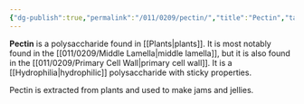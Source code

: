 ```yaml
---
{"dg-publish":true,"permalink":"/011/0209/pectin/","title":"Pectin","tags":["BIOL412"],"created":"2024-09-26T15:22:31.000-07:00","updated":"2025-01-22T00:48:33.373-08:00"}
---
```


**Pectin** is a polysaccharide found in [[Plants\|plants]]. It is most notably found in the [[011/0209/Middle Lamella\|middle lamella]], but it is also found in the [[011/0209/Primary Cell Wall\|primary cell wall]]. It is a [[Hydrophilia\|hydrophilic]] polysaccharide with sticky properties.

Pectin is extracted from plants and used to make jams and jellies.
